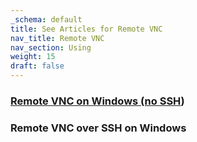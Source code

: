 ```yaml
---
_schema: default
title: See Articles for Remote VNC
nav_title: Remote VNC
nav_section: Using
weight: 15
draft: false
---
```

### [**Remote VNC on Windows (no SSH**](https://cli.docs.diode.io/remote-vnc-on-windows-no-ssh/)**)**

###

###

### **Remote VNC over SSH on Windows**

### **<br><br>**